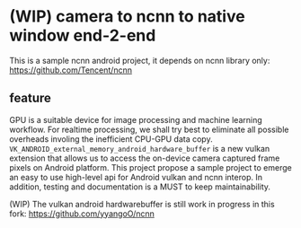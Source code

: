 # (WIP) camera to ncnn to native window end-2-end

This is a sample ncnn android project, it depends on ncnn library only: https://github.com/Tencent/ncnn

## feature

GPU is a suitable device for image processing and machine learning workflow. For realtime processing, we shall try best to eliminate all possible overheads involing the inefficient CPU-GPU data copy. `VK_ANDROID_external_memory_android_hardware_buffer` is a new vulkan extension that allows us to access the on-device camera captured frame pixels on Android platform. This project propose a sample project to emerge an easy to use high-level api for Android vulkan and ncnn interop. In addition, testing and documentation is a MUST to keep maintainability.

(WIP) The vulkan android hardwarebuffer is still work in progress in this fork: https://github.com/yyangoO/ncnn

